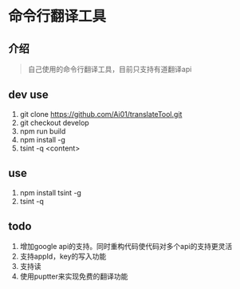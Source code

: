 # 命令行翻译工具

## 介绍

> 自己使用的命令行翻译工具，目前只支持有道翻译api

## dev use

1. git clone https://github.com/Ai01/translateTool.git
2. git checkout develop
3. npm run build
4. npm install -g 
5. tsint -q \<content>

## use

1. npm install tsint -g 
2. tsint -q <content need to translate>

## todo

1. 增加google api的支持。同时重构代码使代码对多个api的支持更灵活
2. 支持appId，key的写入功能
3. 支持读
4. 使用puptter来实现免费的翻译功能

